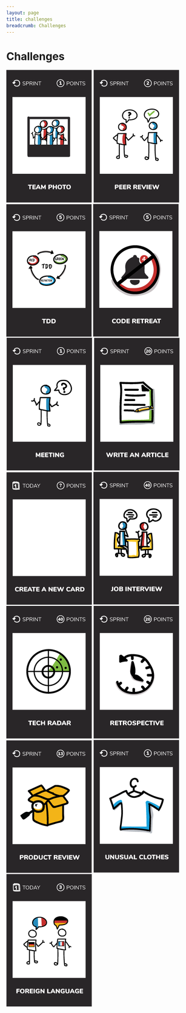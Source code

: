 ```yaml
---
layout: page
title: challenges
breadcrumb: Challenges
---
```


# Challenges
[![Take a photo with your team](images/team-photo.png)](team-photo)
[![Do a pair review in an other team](images/peer-review.png)](peer-review)
[![Write a functionality using TDD](images/tdd.png)](tdd)
[![Code retreat](images/code-retreat.png)](code-retreat)
[![Ask a question during your next meeting](images/meeting.png)](meeting)
[![Write an article](images/write-an-article.png)](write-an-article)
[![Create a new card](images/create-a-new-card.png)](create-a-new-card)
[![Participate to a job interview](images/job-interview.png)](job-interview)
[![Technology radar](images/tech-radar.png)](tech-radar)
[![Facilitate a retrospective](images/retrospective.png)](retrospective)
[![Lead a product review](images/product-review.png)](product-review)
[![Wear unusual clothes](images/unusual-clothes.png)](unusual-clothes)
[![Foreign language](images/foreign-language.png)](foreign-language)